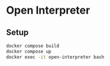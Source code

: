 # Open Interpreter

## Setup

```bash
docker compose build
docker compose up
docker exec -it open-interpreter bash
```